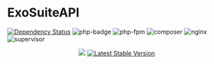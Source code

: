 # ExoSuiteAPI

[![Dependency Status](https://www.versioneye.com/user/projects/5ab3aee70fb24f44833013cb/badge.svg?style=flat-square)](https://www.versioneye.com/user/projects/5ab3aee70fb24f44833013cb)
![php-badge](https://img.shields.io/badge/php-%3E%3D%207.2-blue.svg?style=flat-square)
![php-fpm](https://img.shields.io/badge/php--fpm-7.2.3-brightgreen.svg?style=flat-square)
![composer](https://img.shields.io/badge/composer-1.6.3-brightgreen.svg?style=flat-square)
![nginx](https://img.shields.io/badge/NGINX-nginx%2F1.10.3-brightgreen.svg?style=flat-square)
![supervisor](https://img.shields.io/badge/supervisor-3.3.1-brightgreen.svg?style=flat-square)

<p align="center">
<img src="https://laravel.com/assets/img/components/logo-laravel.svg">
<a href="https://packagist.org/packages/laravel/framework"><img src="https://poser.pugx.org/laravel/framework/v/stable.svg" alt="Latest Stable Version"></a>
</p>


